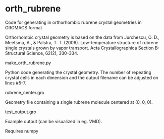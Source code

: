 # orth_rubrene
Code for generating in orthorhombic rubrene crystal geometries in GROMACS format

Orthorhombic crystal geometry is based on the data from Jurchescu, O. D., Meetsma, A., & Palstra, T. T. (2006). Low-temperature structure of rubrene single crystals grown by vapor transport. Acta Crystallographica Section B: Structural Science, 62(2), 330-334. 

make_orth_rubrene.py

Python code generating the crystal geometry. The number of repeating crystal cells in each dimension and the output filename can be adjusted on lines #5-7.

rubrene_center.gro

Geometry file containing a single rubrene molecule centered at (0, 0, 0).

test_output.gro

Example output (can be visualized in eg. VMD). 


Requires numpy
